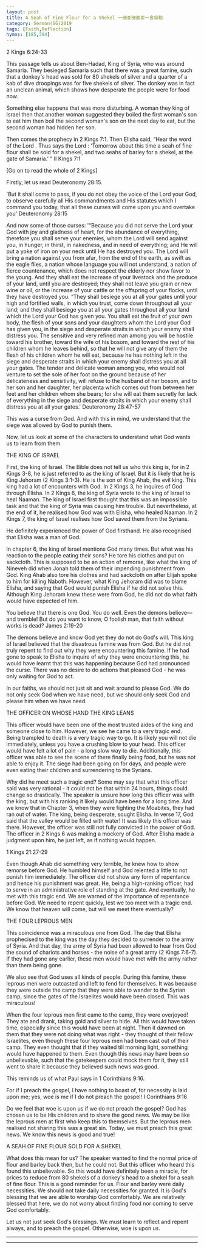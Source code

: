 ```yaml
---
layout: post
title: A Seah of Fine Flour for a Shekel 一细亚细面卖一舍容勒
category: Sermon(SG)2019
tags: [Faith,Reflection]
hymns: [185,394]
---
```


2 Kings 6:24-33

This passage tells us about Ben-Hadad, King of Syria, who was around Samaria. They besieged Samaria such that there was a great famine, such that a donkey's head was sold for 80 shekels of silver and a quarter of a kab of dive droopings was for five shekels of silver. The donkey was in fact an unclean animal, which shows how desperate the people were for food now.

Something else happens that was more disturbing. A woman they king of Israel then that another woman suggested they boiled the first woman's son to eat him then boil the second woman's son on the next day to eat, but the second woman had hidden her son.

Then comes the prophecy in 2 Kings 7:1. 
Then Elisha said, “Hear the word of the Lord . Thus says the Lord : ‘Tomorrow about this time a seah of fine flour shall  be  sold for a shekel, and two seahs of barley for a shekel, at the gate of Samaria.’ ”
II Kings 7:1

[Go on to read the whole of 2 Kings]

Firstly, let us read Deuteronomy 28:15.

'But it shall come to pass, if you do not obey the voice of the Lord your God, to observe carefully all His commandments and His statutes which I command you today, that all these curses will come upon you and overtake you'
Deuteronomy 28:15

And now some of those curses:
'“Because you did not serve the Lord your God with joy and gladness of heart, for the abundance of everything, therefore you shall serve your enemies, whom the Lord will send against you, in hunger, in thirst, in nakedness, and in need of everything; and He will put a yoke of iron on your neck until He has destroyed you. The Lord will bring a nation against you from afar, from the end of the earth, as  swift as the eagle flies, a nation whose language you will not understand, a nation of fierce countenance, which does not respect the elderly nor show favor to the young. And they shall eat the increase of your livestock and the produce of your land, until you are destroyed; they shall not leave you grain or new wine or oil, or the increase of your cattle or the offspring of your flocks, until they have destroyed you. “They shall besiege you at all your gates until your high and fortified walls, in which you trust, come down throughout all your land; and they shall besiege you at all your gates throughout all your land which the Lord your God has given you. You shall eat the fruit of your own body, the flesh of your sons and your daughters whom the Lord your God has given you, in the siege and desperate straits in which your enemy shall distress you. The sensitive and very refined man among you will be hostile toward his brother, toward the wife of his bosom, and toward the rest of his children whom he leaves behind, so that he will not give any of them the flesh of his children whom he will eat, because he has nothing left in the siege and desperate straits in which your enemy shall distress you at all your gates. The tender and delicate woman among you, who would not venture to set the sole of her foot on the ground because of her delicateness and sensitivity, will refuse to the husband of her bosom, and to her son and her daughter, her placenta which comes out from between her feet and her children whom she bears; for she will eat them secretly for lack of everything in the siege and desperate straits in which your enemy shall distress you at all your gates.'
Deuteronomy 28:47‭-‬57

This was a curse from God. And with this in mind, we understand that the siege was allowed by God to punish them.

Now, let us look at some of the characters to understand what God wants us to learn from them.

THE KING OF ISRAEL

First, the king of Israel. The Bible does not tell us who this king is, for in 2 Kings 3-8, he is just referred to as the king of Israel. But it is likely that he is King Jehoram (2 Kings 3:1-3). He is the son of King Ahab, the evil king. This king had a lot of encounters with God. In 2 Kings 3, he inquires of God through Elisha. In 2 Kings 6, the king of Syria wrote to the king of Israel to heal Naaman. The king of Israel first thought that this was an impossible task and that the king of Syria was causing him trouble. But nevertheless, at the end of it, he realised how God was with Elisha, who healed Naaman. In 2 Kings 7, the king of Israel realises how God saved them from the Syrians.

He definitely experienced the power of God firsthand. He also recognised that Elisha was a man of God.

In chapter 6, the king of Israel mentions God many times. But what was his reaction to the people eating their sons? He tore his clothes and put on sackcloth. This is supposed to be an action of remorse, like what the king of Nineveh did when Jonah told them of their impending punishment from God. King Ahab also tore his clothes and had sackcloth on after Elijah spoke to him for killing Naboth. However, what King Jehoram did was to blame Elisha, and saying that God would punish Elisha if he did not solve this. Although King Jehoram knew these were from God, he did not do what faith would have expected of him.

You believe that there is one God. You do well. Even the demons believe—and tremble! But do you want to know, O foolish man, that faith without works is dead?
James 2:19‭-‬20

The demons believe and know God yet they do not do God's will. This king of Israel believed that the disastrous famine was from God. But he did not truly repent to find out why they were encountering this famine. If he had gone to speak to Elisha to inquire of why they were encountering this, he would have learnt that this was happening because God had pronounced the curse. There was no desire to do actions that pleased God - he was only waiting for God to act.

In our faiths, we should not just sit and wait around to please God. We do not only seek God when we have need, but we should only seek God and please him when we have need. 

THE OFFICER ON WHOSE HAND THE KING LEANS

This officer would have been one of the most trusted aides of the king and someone close to him. However, we see he came to a very tragic end. Being trampled to death is a very tragic way to go. It is likely you will not die immediately, unless you have a crushing blow to your head. This officer would have felt a lot of pain - a long slow way to die. Additionally, this officer was able to see the scene of there finally being food, but he was not able to enjoy it. The siege had been going on for days, and people were even eating their children and surrendering to the Syrians. 

Why did he meet such a tragic end? Some may say that what this officer said was very rational - it could not be that within 24 hours, things could change so drastically. The speaker is unsure how long this officer was with the king, but with his ranking it likely would have been for a long time. And we know that in Chapter 3, when they were fighting the Moabites, they had ran out of water. The king, being desperate, sought Elisha. In verse 17, God said that the valley would be filled with water! It was likely this officer was there. However, the officer was still not fully convicted in the power of God. The officer in 2 Kings 6 was making a mockery of God. After Elisha made a judgment upon him, he just left, as if nothing would happen.

1 Kings 21:27-29

Even though Ahab did something very terrible, he knew how to show remorse before God. He humbled himself and God relented a little to not punish him immediately. The officer did not show any form of repentance and hence his punishment was great. He, being a high-ranking officer, had to serve in an administrative role of standing at the gate. And eventually, he met with this tragic end. We are warned of the importance of repentance before God. We need to repent quickly, lest we too meet with a tragic end. We know that heaven will come, but will we meet there eventually?

THE FOUR LEPROUS MEN

This coincidence was a miraculous one from God. The day that Elisha prophecised to the king was the day they decided to surrender to the army of Syria. And that day, the army of Syria had been allowed to hear from God the sound of chariots and horses - the noise of a great army (2 Kings 7:6-7). If they had gone any earlier, these men would have met with the army rather than them being gone.

We also see that God uses all kinds of people. During this famine, these leprous men were outcasted and left to fend for themselves. It was because they were outside the camp that they were able to wander to the Syrian camp, since the gates of the Israelites would have been closed. This was miraculous! 

When the four leprous men first came to the camp, they were overjoyed! They ate and drank, taking gold and silver to hide. All this would have taken time, especially since this would have been at night. Then it dawned on them that they were not doing what was right - they thought of their fellow Israelites, even though these four leprous men had been cast out of their camp. They even thought that if they waited till morning light, something would have happened to them. Even though this news may have been so unbelievable, such that the gatekeepers could mock them for it, they still went to share it because they believed such news was good. 

This reminds us of what Paul says in 1 Corinthians 9:16.

For if I preach the gospel, I have nothing to boast of, for necessity is laid upon me; yes, woe is me if I do not preach the gospel!
I Corinthians 9:16 

Do we feel that woe is upon us if we do not preach the gospel? God has chosen us to be His children and to share the good news. We may be like the leprous men at first who keep this to themselves. But the leprous men realised not sharing this was a great sin. Today, we must preach this great news. We know this news is good and true! 

A SEAH OF FINE FLOUR SOLD FOR A SHEKEL

What does this mean for us? The speaker wanted to find the normal price of flour and barley back then, but he could not. But this officer who heard this found this unbelievable. So this would have definitely been a miracle, for prices to reduce from 80 shekels of a donkey's head to a shekel for a seah of fine flour. This is a good reminder for us. Flour and barley were daily necessities. We should not take daily necessities for granted. It is God's blessing that we are able to worship God comfortably. We are relatively blessed that here, we do not worry about finding food nor coming to serve God comfortably.

Let us not just seek God's blessings. We must learn to reflect and repent always, and to preach the gospel. Otherwise, woe is upon us.



----
****
